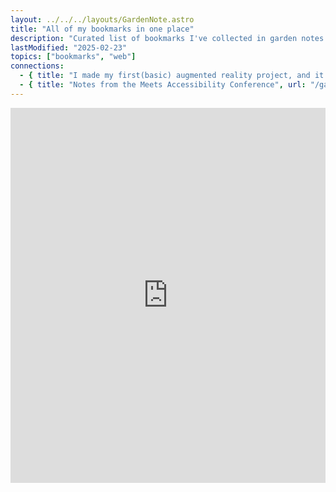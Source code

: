 ```yaml
---
layout: ../../../layouts/GardenNote.astro
title: "All of my bookmarks in one place"
description: "Curated list of bookmarks I've collected in garden notes."
lastModified: "2025-02-23"
topics: ["bookmarks", "web"]
connections:
  - { title: "I made my first(basic) augmented reality project, and it was fun!", url: "/garden/tech/ar-book-demo" }
  - { title: "Notes from the Meets Accessibility Conference", url: "/garden/hci/meets-accessibilty-notes" }
---
```

<iframe style="border: 0; width: 100%; height: 600px;" allowfullscreen frameborder="0" src="https://raindrop.io/savedbyjo/embed/me"></iframe>